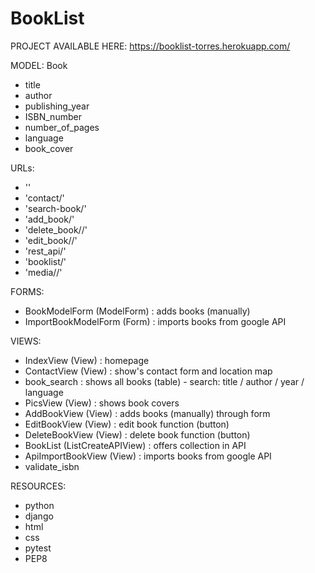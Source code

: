 # BookList

PROJECT AVAILABLE HERE: https://booklist-torres.herokuapp.com/


MODEL:
Book
- title
- author
- publishing_year
- ISBN_number
- number_of_pages
- language
- book_cover


URLs:
- ''
- 'contact/'
- 'search-book/'
- 'add_book/'
- 'delete_book/<id>/'
- 'edit_book/<id>/'
- 'rest_api/'
- 'booklist/'
- 'media/<id>/'

  
FORMS:
- BookModelForm (ModelForm)   : adds books (manually)
- ImportBookModelForm (Form)  : imports books from google API

  
VIEWS:
- IndexView (View)              : homepage
- ContactView (View)            : show's contact form and location map
- book_search                   : shows all books (table) - search: title / author / year / language
- PicsView (View)               : shows book covers
- AddBookView (View)            : adds books (manually) through form
- EditBookView (View)           : edit book function (button)
- DeleteBookView (View)         : delete book function (button)
- BookList (ListCreateAPIView)  : offers collection in API
- ApiImportBookView (View)      : imports books from google API
- validate_isbn

  
RESOURCES:
- python
- django
- html
- css
- pytest
- PEP8
